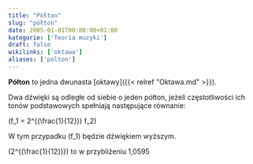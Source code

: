 ```yaml
---
title: "Półton"
slug: "półton"
date: 2005-01-01T00:00:00+01:00
kategorie: ['Teoria muzyki']
draft: false
wikilinks: ['oktawa']
aliases: ['polton']
---
```

**Półton** to jedna dwunasta [oktawy]({{< relref "Oktawa.md" >}}).

Dwa dźwięki są odległe od siebie o jeden półton, jeżeli częstotliwości
ich tonów podstawowych spełniają następujące równanie:

\(f_1 = 2^{(\frac{1}{12})} f_2\)

W tym przypadku \(f_1\) będzie dźwiękiem wyższym.

\(2^{(\frac{1}{12})}\) to w przybliżeniu 1,0595

